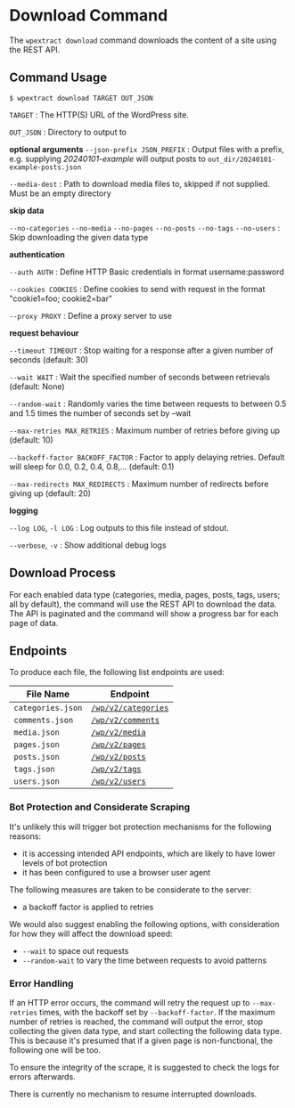 # Download Command

The `wpextract download` command downloads the content of a site using the REST API.

## Command Usage

```shell-session
$ wpextract download TARGET OUT_JSON
```

`TARGET`
: The HTTP(S) URL of the WordPress site.

`OUT_JSON`
: Directory to output to

**optional arguments**
`--json-prefix JSON_PREFIX`
: Output files with a prefix, e.g. supplying _20240101-example_ will output posts to `out_dir/20240101-example-posts.json`

`--media-dest`
: Path to download media files to, skipped if not supplied. Must be an empty directory

**skip data**

`--no-categories` `--no-media` `--no-pages` `--no-posts` `--no-tags` `--no-users`
: Skip downloading the given data type

**authentication**

`--auth AUTH`
: Define HTTP Basic credentials in format username:password

`--cookies COOKIES`
: Define cookies to send with request in the format "cookie1=foo; cookie2=bar"

`--proxy PROXY`
: Define a proxy server to use

**request behaviour**

`--timeout TIMEOUT`
: Stop waiting for a response after a given number of seconds (default: 30)

`--wait WAIT`
: Wait the specified number of seconds between retrievals (default: None)

`--random-wait`
: Randomly varies the time between requests to between 0.5 and 1.5 times the number of seconds set by –wait

`--max-retries MAX_RETRIES`
: Maximum number of retries before giving up (default: 10)

`--backoff-factor BACKOFF_FACTOR`
: Factor to apply delaying retries. Default will sleep for 0.0, 0.2, 0.4, 0.8,… (default: 0.1)

`--max-redirects MAX_REDIRECTS`
: Maximum number of redirects before giving up (default: 20)

**logging**

`--log LOG`, `-l LOG`
: Log outputs to this file instead of stdout.

`--verbose`, `-v`
: Show additional debug logs

## Download Process

For each enabled data type (categories, media, pages, posts, tags, users; all by default), the command will use the REST API to download the data. The API is paginated and the command will show a progress bar for each page of data.

## Endpoints

To produce each file, the following list endpoints are used:

| File Name         | Endpoint                               |
|-------------------|----------------------------------------|
| `categories.json` | [`/wp/v2/categories`][categories_path] |
| `comments.json`   | [`/wp/v2/comments`][comments_path]     |
| `media.json`      | [`/wp/v2/media`][media_path]           |
| `pages.json`      | [`/wp/v2/pages`][pages_path]           |
| `posts.json`      | [`/wp/v2/posts`][posts_path]           |
| `tags.json`       | [`/wp/v2/tags`][tags_path]             |
| `users.json`      | [`/wp/v2/users`][users_path]           |

[categories_path]: https://developer.wordpress.org/rest-api/reference/categories/#list-categories
[comments_path]: https://developer.wordpress.org/rest-api/reference/comments/#list-comments
[media_path]: https://developer.wordpress.org/rest-api/reference/media/#list-media
[pages_path]: https://developer.wordpress.org/rest-api/reference/pages/#list-pages
[posts_path]: https://developer.wordpress.org/rest-api/reference/posts/#list-posts
[tags_path]: https://developer.wordpress.org/rest-api/reference/tags/#list-tags
[users_path]: https://developer.wordpress.org/rest-api/reference/users/#list-users

### Bot Protection and Considerate Scraping

It's unlikely this will trigger bot protection mechanisms for the following reasons:

- it is accessing intended API endpoints, which are likely to have lower levels of bot protection
- it has been configured to use a browser user agent

The following measures are taken to be considerate to the server:

- a backoff factor is applied to retries

We would also suggest enabling the following options, with consideration for how they will affect the download speed:

- `--wait` to space out requests
- `--random-wait` to vary the time between requests to avoid patterns

### Error Handling

If an HTTP error occurs, the command will retry the request up to `--max-retries` times, with the backoff set by `--backoff-factor`. If the maximum number of retries is reached, the command will output the error, stop collecting the given data type, and start collecting the following data type. This is because it's presumed that if a given page is non-functional, the following one will be too.

To ensure the integrity of the scrape, it is suggested to check the logs for errors afterwards.

There is currently no mechanism to resume interrupted downloads.